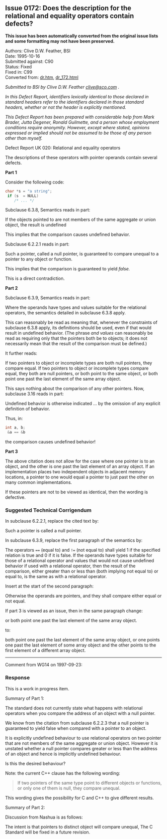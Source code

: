 ## Issue 0172: Does the description for the relational and equality operators contain defects?

**This issue has been automatically converted from the original issue lists and some formatting may not have been preserved.**

Authors: Clive D.W. Feather, BSI  
Date: 1995-10-16  
Submitted against: C90  
Status: Fixed  
Fixed in: C99  
Converted from: [dr.htm](https://www.open-std.org/jtc1/sc22/wg14/www/docs/dr.htm), [dr_172.html](https://www.open-std.org/jtc1/sc22/wg14/www/docs/dr_172.html)

*Submitted to BSI by Clive D.W. Feather clive@sco.com .*

*In this Defect Report, identifiers lexically identical to those declared in
standard headers refer to the identifiers declared in those standard headers,
whether or not the header is explicitly mentioned.*

*This Defect Report has been prepared with considerable help from Mark Brader,
Jutta Degener, Ronald Guilmette, and a person whose employment conditions
require anonymity. However, except where stated, opinions expressed or implied
should not be assumed to be those of any person other than myself.*

Defect Report UK 020: Relational and equality operators

The descriptions of these operators with pointer operands contain several
defects.

**Part 1**

Consider the following code:

```c
char *s = "a string";
 if (s  = NULL)
 	/* ... */
```

Subclause 6.3.8, Semantics reads in part:

If the objects pointed to are not members of the same aggregate or union object,
the result is undefined

This implies that the comparison causes undefined behavior.

Subclause 6.2.2.1 reads in part:

Such a pointer, called a null pointer, is guaranteed to compare unequal to a
pointer to any object or function.

This implies that the comparison is guaranteed to yield *false.*

This is a direct contradiction.

**Part 2**

Subclause 6.3.9, Semantics reads in part:

Where the operands have types and values suitable for the relational operators,
the semantics detailed in subclause 6.3.8 apply.

This can reasonably be read as meaning that, whenever the constraints of
subclause 6.3.8 apply, its definitions should be used, even if that would result
in undefined behavior. (The phrase *and values* can reasonably be read as
requiring only that the pointers both be to objects; it does not necessarily
mean that the result of the comparison must be defined.)

It further reads:

If two pointers to object or incomplete types are both null pointers, they
compare equal. If two pointers to object or incomplete types compare equal, they
both are null pointers, or both point to the same object, or both point one past
the last element of the same array object.

This says nothing about the comparison of any other pointers. Now, subclause
3.16 reads in part:

Undefined behavior is otherwise indicated ... by the omission of any explicit
definition of behavior.

Thus, in:

```c
int a, b;
 &a == &b
```

the comparison causes undefined behavior!

**Part 3**

The above citation does not allow for the case where one pointer is to an
object, and the other is one past the last element of an array object. If an
implementation places two independent objects in adjacent memory locations, a
pointer to one would equal a pointer to just past the other on many common
implementations.

If these pointers are not to be viewed as identical, then the wording is
defective.

### Suggested Technical Corrigendum

In subclause 6.2.2.1, replace the cited text by:

Such a pointer is called a null pointer.

In subclause 6.3.9, replace the first paragraph of the semantics by:

The operators `==` (equal to) and `!=` (not equal to) shall yield 1 if the
specified relation is true and 0 if it is false. If the operands have types
suitable for those of a relational operator and values that would not cause
undefined behavior if used with a relational operator, then the result of the
comparison, either greater than or less than (both implying not equal to) or
equal to, is the same as with a relational operator.

Insert at the start of the second paragraph:

Otherwise the operands are pointers, and they shall compare either equal or not
equal.

If part 3 is viewed as an issue, then in the same paragraph change:

or both point one past the last element of the same array object.

to:

both point one past the last element of the same array object, or one points one
past the last element of some array object and the other points to the first
element of a different array object.

---

Comment from WG14 on 1997-09-23:

### Response

This is a work in progress item.

Summary of Part 1:

The standard does not currently state what happens with relational operators
when you compare the address of an object with a null pointer.

We know from the citation from subclause 6.2.2.3 that a null pointer is
guaranteed to yield false when compared with a pointer to an object.

It is explicitly undefined behaviour to use relational operators on two pointer
that are not members of the same aggregate or union object. However it is
unstated whether a null pointer compares greater or less than the address of an
object and hence is implicitly undefined behaviour.

Is this the desired behaviour?

Note: the current C\+\+ clause has the following wording:

> If two pointers of the same type point to different objects or functions, or
> only one of them is null, they compare unequal.

This wording gives the possibility for C and C\+\+ to give different results.

Summary of Part 2:

Discussion from Nashua is as follows:

The intent is that pointers to distinct object will compare unequal, The C
Standard will be fixed in a future revision.
